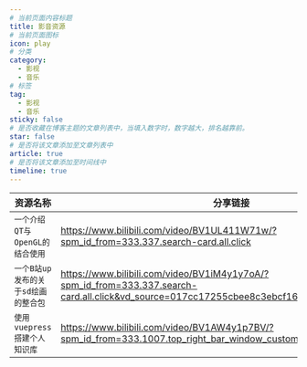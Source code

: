 ```yaml
---
# 当前页面内容标题
title: 影音资源
# 当前页面图标
icon: play
# 分类
category:
  - 影视
  - 音乐
# 标签
tag:
  - 影视
  - 音乐
sticky: false
# 是否收藏在博客主题的文章列表中，当填入数字时，数字越大，排名越靠前。
star: false
# 是否将该文章添加至文章列表中
article: true
# 是否将该文章添加至时间线中
timeline: true
---
```


| 资源名称                                   | 分享链接                                  |
| ------------------------------------------ | ----------------------------------------- |
| `一个介绍QT与OpenGL的结合使用`                 |https://www.bilibili.com/video/BV1UL411W71w/?spm_id_from=333.337.search-card.all.click |
| `一个B站up发布的关于sd绘画的整合包`             | https://www.bilibili.com/video/BV1iM4y1y7oA/?spm_id_from=333.337.search-card.all.click&vd_source=017cc17255cbee8c3ebcf162e193916b |
| `使用vuepress搭建个人知识库`                    | https://www.bilibili.com/video/BV1AW4y1p7BV/?spm_id_from=333.1007.top_right_bar_window_custom_collection.content.click |